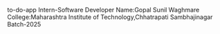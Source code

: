 to-do-app
Intern-Software Developer
Name:Gopal Sunil Waghmare
College:Maharashtra Institute of Technology,Chhatrapati Sambhajinagar
Batch-2025
